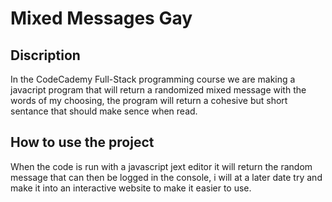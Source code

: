 # Mixed Messages Gay 

## Discription 

In the CodeCademy Full-Stack programming course we are making a javacript program that will return a randomized mixed message with the words of my choosing, the program will return a cohesive but short sentance that should make sence when read.

## How to use the project

When the code is run with a javascript jext editor it will return the random message that can then be logged in the console, i will at a later date try and make it into an interactive website to make it easier to use.

